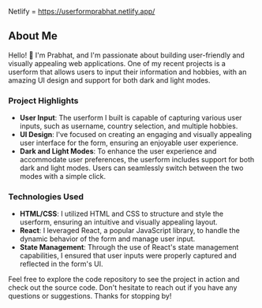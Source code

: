Netlify = https://userformprabhat.netlify.app/



## About Me

Hello! 👋 I'm Prabhat, and I'm passionate about building user-friendly and visually appealing web applications. One of my recent projects is a userform that allows users to input their information and hobbies, with an amazing UI design and support for both dark and light modes.

### Project Highlights

- **User Input**: The userform I built is capable of capturing various user inputs, such as username, country selection, and multiple hobbies.
- **UI Design**: I've focused on creating an engaging and visually appealing user interface for the form, ensuring an enjoyable user experience.
- **Dark and Light Modes**: To enhance the user experience and accommodate user preferences, the userform includes support for both dark and light modes. Users can seamlessly switch between the two modes with a simple click.

### Technologies Used

- **HTML/CSS**: I utilized HTML and CSS to structure and style the userform, ensuring an intuitive and visually appealing layout.
- **React**: I leveraged React, a popular JavaScript library, to handle the dynamic behavior of the form and manage user input.
- **State Management**: Through the use of React's state management capabilities, I ensured that user inputs were properly captured and reflected in the form's UI.
 
Feel free to explore the code repository to see the project in action and check out the source code. Don't hesitate to reach out if you have any questions or suggestions. Thanks for stopping by!

